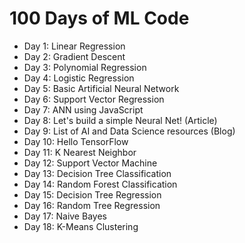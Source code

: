 # 100 Days of ML Code

- Day 1: Linear Regression
- Day 2: Gradient Descent
- Day 3: Polynomial Regression
- Day 4: Logistic Regression
- Day 5: Basic Artificial Neural Network
- Day 6: Support Vector Regression
- Day 7: ANN using JavaScript
- Day 8: Let's build a simple Neural Net! (Article)
- Day 9: List of AI and Data Science resources (Blog)
- Day 10: Hello TensorFlow 
- Day 11: K Nearest Neighbor
- Day 12: Support Vector Machine
- Day 13: Decision Tree Classification
- Day 14: Random Forest Classification
- Day 15: Decision Tree Regression
- Day 16: Random Tree Regression
- Day 17: Naive Bayes
- Day 18: K-Means Clustering
